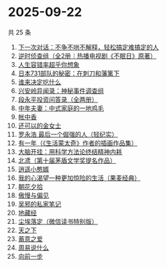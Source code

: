 # 2025-09-22

共 25 条

<!-- BEGIN WEREAD -->
<!-- 最后更新时间 2025-09-22 18:28:54 +0800 -->
1. [下一次对话：不争不哄不解释，轻松搞定难搞定的人](https://weread.qq.com/web/bookDetail/04f326e0813aba18dg011e96)
1. [逆时侦查组（全2册｜热播电视剧《不眠日》原著）](https://weread.qq.com/web/bookDetail/e0132f00813aba6e2g015c80)
1. [人生容错率超乎你想象](https://weread.qq.com/web/bookDetail/e8532490813aba685g01264e)
1. [日本731部队的秘密：在刺刀和藩篱下](https://weread.qq.com/web/bookDetail/23032720813aba215g01106a)
1. [谁来决定吃什么](https://weread.qq.com/web/bookDetail/3f032960813aba67eg0172dd)
1. [兴安岭异闻录：神秘事件调查组](https://weread.qq.com/web/bookDetail/b18329d0813aba684g017320)
1. [段永平投资问答录（全两册）](https://weread.qq.com/web/bookDetail/38e32c00813ab9f99g0102af)
1. [中年夫妻：中式家庭的一地鸡毛](https://weread.qq.com/web/bookDetail/84d320b0813aba5b4g01798c)
1. [帐中香](https://weread.qq.com/web/bookDetail/e3232920813aba5e1g01341c)
1. [还可以的金女士](https://weread.qq.com/web/bookDetail/74f32b50813aba67eg016b50)
1. [罗永浩 最后一个倔强的人（轻纪实）](https://weread.qq.com/web/bookDetail/b2632970813aba045g012f70)
1. [有一年（《生活蒙太奇》作者的插画作品集）](https://weread.qq.com/web/bookDetail/1eb32db0813ab6d5ag017e5d)
1. [大脑开挂：用科学方法论终结精神内耗](https://weread.qq.com/web/bookDetail/8fb327d0813aba5c5g012489)
1. [北鸢（第十届茅盾文学奖提名作品）](https://weread.qq.com/web/bookDetail/bad32b607169946cbad8dad)
1. [逍遥小憨婿](https://weread.qq.com/web/bookDetail/b3332f20813aba573g018aea)
1. [我的心渴望一种更加惊险的生活（果麦经典）](https://weread.qq.com/web/bookDetail/dcd327a0813aba5abg019cde)
1. [朝花夕拾](https://weread.qq.com/web/bookDetail/e7332a1072252ab2e732536)
1. [傲慢与偏见](https://weread.qq.com/web/bookDetail/2fd32cc05c686e2fd39e264)
1. [吴邪的私家笔记](https://weread.qq.com/web/bookDetail/2c932320813aba08fg0129b2)
1. [地藏经](https://weread.qq.com/web/bookDetail/fc332520726e7360fc3e0a1)
1. [尘埃落定（微信读书特别版）](https://weread.qq.com/web/bookDetail/30332360813aba3b5g017ab0)
1. [天之下](https://weread.qq.com/web/bookDetail/4de326a0721770aa4de95f4)
1. [蓄意之爱](https://weread.qq.com/web/bookDetail/43532ca0813aba568g018253)
1. [周易说什么](https://weread.qq.com/web/bookDetail/9d632660813aba3f4g01716a)
1. [向前一步](https://weread.qq.com/web/bookDetail/cf232c50597c67cf2a90ba3)
<!-- END WEREAD -->